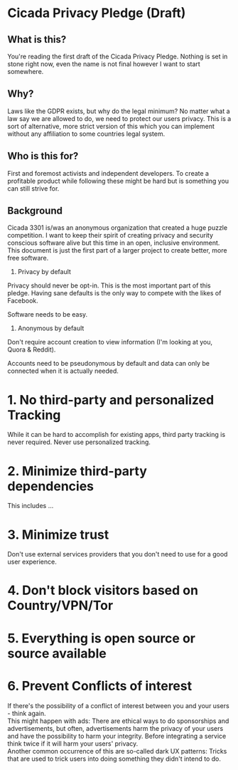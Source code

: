 # Cicada Privacy Pledge (Draft)

## What is this?

You're reading the first draft of the Cicada Privacy Pledge. Nothing is set in stone right now, even the name is not final however I want to start somewhere.

## Why?

Laws like the GDPR exists, but why do the legal minimum? No matter what a law say we are allowed to do, we need to protect our users privacy. This is a sort of alternative, more strict version of this which you can implement without any affiliation to some countries legal system.

## Who is this for?

First and foremost activists and independent developers. To create a profitable product while following these might be hard but is something you can still strive for. 

## Background

Cicada 3301 is/was an anonymous organization that created a huge puzzle competition. I want to keep their spirit of creating privacy and security conscious software alive but this time in an open, inclusive environment. This document is just the first part of a larger project to create better, more free software.

1. Privacy by default

Privacy should never be opt-in. This is the most important part of this pledge. Having sane defaults is the only way to compete with the likes of Facebook.

Software needs to be easy.

1. Anonymous by default

Don't require account creation to view information (I'm looking at you, Quora & Reddit).

Accounts need to be pseudonymous by default and data can only be connected when it is actually needed.

# 1. No third-party and personalized Tracking
  While it can be hard to accomplish for existing apps, third party tracking is never required.
  Never use personalized tracking.

# 2. Minimize third-party dependencies
  This includes ...

# 3. Minimize trust
  Don't use external services providers that you don't need to use for a good user experience.

# 4. Don't block visitors based on Country/VPN/Tor
# 5. Everything is open source or source available
# 6. Prevent Conflicts of interest
  If there's the possibility of a conflict of interest between you and your users - think again.<br>
  This might happen with ads: There are ethical ways to do sponsorships and advertisements, but often, advertisements harm the privacy of your users and have the possibility to harm your integrity. Before integrating a service think twice if it will harm your users' privacy. <br>
  Another common occurrence of this are so-called dark UX patterns: Tricks that are used to trick users into doing something they didn't intend to do.
